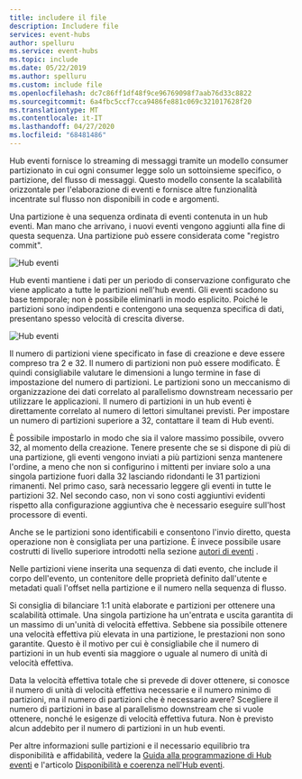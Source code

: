 ```yaml
---
title: includere il file
description: Includere file
services: event-hubs
author: spelluru
ms.service: event-hubs
ms.topic: include
ms.date: 05/22/2019
ms.author: spelluru
ms.custom: include file
ms.openlocfilehash: dc7c86ff1df48f9ce96769098f7aab76d33c8822
ms.sourcegitcommit: 6a4fbc5ccf7cca9486fe881c069c321017628f20
ms.translationtype: MT
ms.contentlocale: it-IT
ms.lasthandoff: 04/27/2020
ms.locfileid: "68481486"
---
```

Hub eventi fornisce lo streaming di messaggi tramite un modello consumer partizionato in cui ogni consumer legge solo un sottoinsieme specifico, o partizione, del flusso di messaggi. Questo modello consente la scalabilità orizzontale per l'elaborazione di eventi e fornisce altre funzionalità incentrate sul flusso non disponibili in code e argomenti.

Una partizione è una sequenza ordinata di eventi contenuta in un hub eventi. Man mano che arrivano, i nuovi eventi vengono aggiunti alla fine di questa sequenza. Una partizione può essere considerata come "registro commit".

![Hub eventi](./media/event-hubs-partitions/partition.png)

Hub eventi mantiene i dati per un periodo di conservazione configurato che viene applicato a tutte le partizioni nell'hub eventi. Gli eventi scadono su base temporale; non è possibile eliminarli in modo esplicito. Poiché le partizioni sono indipendenti e contengono una sequenza specifica di dati, presentano spesso velocità di crescita diverse.

![Hub eventi](./media/event-hubs-partitions/multiple-partitions.png)

Il numero di partizioni viene specificato in fase di creazione e deve essere compreso tra 2 e 32. Il numero di partizioni non può essere modificato. È quindi consigliabile valutare le dimensioni a lungo termine in fase di impostazione del numero di partizioni. Le partizioni sono un meccanismo di organizzazione dei dati correlato al parallelismo downstream necessario per utilizzare le applicazioni. Il numero di partizioni in un hub eventi è direttamente correlato al numero di lettori simultanei previsti. Per impostare un numero di partizioni superiore a 32, contattare il team di Hub eventi.

È possibile impostarlo in modo che sia il valore massimo possibile, ovvero 32, al momento della creazione. Tenere presente che se si dispone di più di una partizione, gli eventi vengono inviati a più partizioni senza mantenere l'ordine, a meno che non si configurino i mittenti per inviare solo a una singola partizione fuori dalla 32 lasciando ridondanti le 31 partizioni rimanenti. Nel primo caso, sarà necessario leggere gli eventi in tutte le partizioni 32. Nel secondo caso, non vi sono costi aggiuntivi evidenti rispetto alla configurazione aggiuntiva che è necessario eseguire sull'host processore di eventi.

Anche se le partizioni sono identificabili e consentono l'invio diretto, questa operazione non è consigliata per una partizione. È invece possibile usare costrutti di livello superiore introdotti nella sezione [autori di eventi](../articles/event-hubs/event-hubs-features.md#event-publishers) . 

Nelle partizioni viene inserita una sequenza di dati evento, che include il corpo dell'evento, un contenitore delle proprietà definito dall'utente e metadati quali l'offset nella partizione e il numero nella sequenza di flusso.

Si consiglia di bilanciare 1:1 unità elaborate e partizioni per ottenere una scalabilità ottimale. Una singola partizione ha un'entrata e uscita garantita di un massimo di un'unità di velocità effettiva. Sebbene sia possibile ottenere una velocità effettiva più elevata in una partizione, le prestazioni non sono garantite. Questo è il motivo per cui è consigliabile che il numero di partizioni in un hub eventi sia maggiore o uguale al numero di unità di velocità effettiva.

Data la velocità effettiva totale che si prevede di dover ottenere, si conosce il numero di unità di velocità effettiva necessarie e il numero minimo di partizioni, ma il numero di partizioni che è necessario avere? Scegliere il numero di partizioni in base al parallelismo downstream che si vuole ottenere, nonché le esigenze di velocità effettiva futura. Non è previsto alcun addebito per il numero di partizioni in un hub eventi.

Per altre informazioni sulle partizioni e il necessario equilibrio tra disponibilità e affidabilità, vedere la [Guida alla programmazione di Hub eventi](../articles/event-hubs/event-hubs-programming-guide.md#partition-key) e l'articolo [Disponibilità e coerenza nell'Hub eventi](../articles/event-hubs/event-hubs-availability-and-consistency.md).
